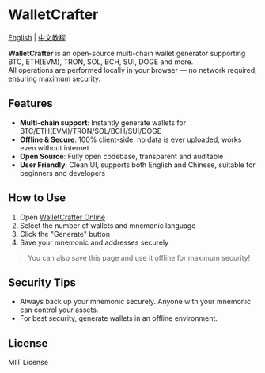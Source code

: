 # WalletCrafter

[English](https://github.com/0xSingularityLab/WalletCrafter/blob/main/README_EN.md) | [中文教程](hhttps://github.com/0xSingularityLab/WalletCrafter/blob/main/README.md)

**WalletCrafter** is an open-source multi-chain wallet generator supporting BTC, ETH(EVM), TRON, SOL, BCH, SUI, DOGE and more.  
All operations are performed locally in your browser — no network required, ensuring maximum security.

## Features

- **Multi-chain support**: Instantly generate wallets for BTC/ETH(EVM)/TRON/SOL/BCH/SUI/DOGE
- **Offline & Secure**: 100% client-side, no data is ever uploaded, works even without internet
- **Open Source**: Fully open codebase, transparent and auditable
- **User Friendly**: Clean UI, supports both English and Chinese, suitable for beginners and developers

## How to Use

1. Open [WalletCrafter Online](https://wallet.singularitylab.top/)
2. Select the number of wallets and mnemonic language
3. Click the "Generate" button
4. Save your mnemonic and addresses securely

> You can also save this page and use it offline for maximum security!

## Security Tips

- Always back up your mnemonic securely. Anyone with your mnemonic can control your assets.
- For best security, generate wallets in an offline environment.

## License

MIT License